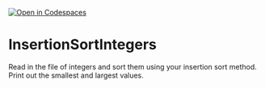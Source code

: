 [![Open in Codespaces](https://classroom.github.com/assets/launch-codespace-2972f46106e565e64193e422d61a12cf1da4916b45550586e14ef0a7c637dd04.svg)](https://classroom.github.com/open-in-codespaces?assignment_repo_id=15663776)
# InsertionSortIntegers
Read in the file of integers and sort them using your insertion sort method. Print out the smallest and largest values.
